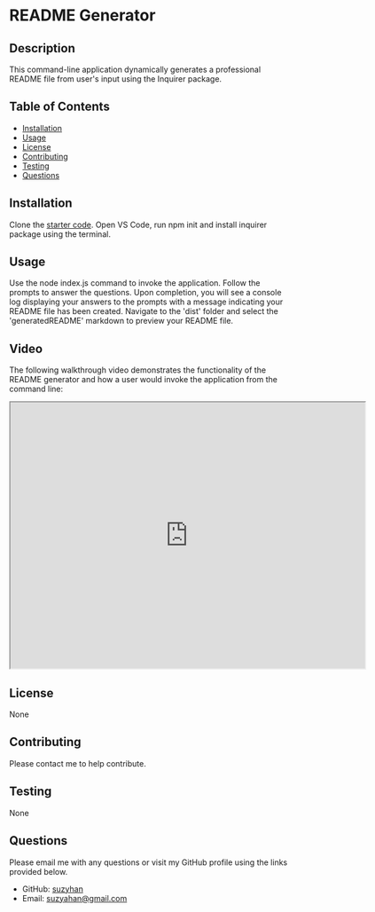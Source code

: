 # README Generator

## Description
This command-line application dynamically generates a professional README file from user's input using the Inquirer package.

## Table of Contents
* [Installation](#installation)
* [Usage](#usage)
* [License](#License)
* [Contributing](#contributing)
* [Testing](#testing)
* [Questions](#questions)  
  
## Installation
Clone the [starter code](https://github.com/coding-boot-camp/potential-enigma). Open VS Code, run npm init and install inquirer package using the terminal.

## Usage
Use the node index.js command to invoke the application. Follow the prompts to answer the questions. Upon completion, you will see a console log displaying your answers to the prompts with a message indicating your README file has been created. Navigate to the 'dist' folder and select the 'generatedREADME' markdown to preview your README file.

## Video
The following walkthrough video demonstrates the functionality of the README generator and how a user would invoke the application from the command line:
<iframe src="https://drive.google.com/file/d/1KnBOXdbKgtlJmVycmfYbWMlrs52LmiXl/preview" width="640" height="480"></iframe>

## License
None

## Contributing
Please contact me to help contribute.

## Testing
None

## Questions
Please email me with any questions or visit my GitHub profile using the links provided below.
* GitHub: [suzyhan](https://github.com/suzyhan)
* Email: [suzyahan@gmail.com](mailto:suzyahan@gmail.com)